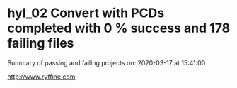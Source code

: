 # hyl_02 Convert with PCDs completed with 0 % success and 178 failing files

Summary of passing and failing projects on: 2020-03-17 at 15:41:00

http://www.ryffine.com
